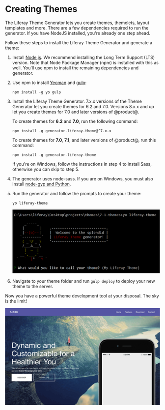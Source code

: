 # Creating Themes [](id=creating-themes)

The Liferay Theme Generator lets you create themes, themelets, layout templates 
and more. There are a few dependencies required to run the generator. If you 
have NodeJS installed, you're already one step ahead. 

Follow these steps to install the Liferay Theme Generator and generate a theme:

1.  Install [Node.js](http://nodejs.org/). We recommend installing the Long Term 
    Support (LTS) version. Note that Node Package Manager (npm) is installed 
    with this as well. You'll use npm to install the remaining dependencies and 
    generator. 

2.  Use npm to install 
    [Yeoman](http://yeoman.io/) 
    and 
    [gulp](https://gulpjs.com/):

        npm install -g yo gulp

3.  Install the Liferay Theme Generator. 7.x.x versions of the Theme Generator 
    let you create themes for 6.2 and 7.0. Versions 8.x.x and up let you create 
    themes for 7.0 and later versions of @product@.

    To create themes for **6.2** and **7.0**, run the following command:

        npm install -g generator-liferay-theme@^7.x.x
    
    To create themes for **7.0**, **7.1**, and later versions of @product@, run 
    this command:
    
        npm install -g generator-liferay-theme
   
    If you're on Windows, follow the instructions in step 4 to install Sass, 
    otherwise you can skip to step 5.

4.  The generator uses node-sass. If you are on Windows, you must also install 
    [node-gyp and Python](https://github.com/nodejs/node-gyp#installation).

5.  Run the generator and follow the prompts to create your theme:

        yo liferay-theme

    ![Figure 1: You can generate a theme by answering just a few configuration questions.](../../../../images/theme-generator-theme-prompt.png)

6.  Navigate to your theme folder and run `gulp deploy` to deploy your new theme 
    to the server.
 
Now you have a powerful theme development tool at your disposal. The sky is the 
limit!

![Figure 2: The tools are in your hands to create any theme you can imagine.](../../../../images/theme-generator-theme-example.png)
